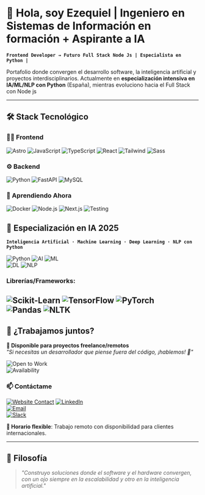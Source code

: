 # 👋 Hola, soy Ezequiel | Ingeniero en Sistemas de Información en formación + Aspirante a IA

**`Frontend Developer → Futuro Full Stack Node Js | Especialista en Python |`**

Portafolio donde convergen el desarrollo software, la inteligencia artificial y proyectos interdisciplinarios. Actualmente en **especialización intensiva en IA/ML/NLP con Python** (España), mientras evoluciono hacia el Full Stack con Node js

---

## 🛠️ Stack Tecnológico

### 👨‍💻 Frontend 
![Astro](https://img.shields.io/badge/Astro-FF5D01?logo=astro&logoColor=white)
![JavaScript](https://img.shields.io/badge/JavaScript-F7DF1E?logo=javascript&logoColor=black)
![TypeScript](https://img.shields.io/badge/TypeScript-3178C6?logo=typescript&logoColor=white)
![React](https://img.shields.io/badge/react-%2320232a.svg?style=for-the-badge&logo=react&logoColor=%2361DAFB)
![Tailwind](https://img.shields.io/badge/Tailwind-06B6D4?logo=tailwind-css&logoColor=white)
![Sass](https://img.shields.io/badge/Sass-CC6699?logo=sass&logoColor=white)

### ⚙️ Backend 
![Python](https://img.shields.io/badge/Python-3776AB?logo=python&logoColor=white)
![FastAPI](https://img.shields.io/badge/FastAPI-009688?logo=fastapi&logoColor=white)
![MySQL](https://img.shields.io/badge/MySQL-4479A1?logo=mysql&logoColor=white)

### 🌱 Aprendiendo Ahora
![Docker](https://img.shields.io/badge/Docker-2496ED?logo=docker&logoColor=white)
![Node.js](https://img.shields.io/badge/Node.js-339933?logo=node.js&logoColor=white)
![Next.js](https://img.shields.io/badge/Next.js-000000?logo=next.js&logoColor=white)
![Testing](https://img.shields.io/badge/Testing-25C2A0?logo=jest&logoColor=white)

## 🤖 Especialización en IA 2025

**`Inteligencia Artificial · Machine Learning · Deep Learning · NLP con Python`**  

![Python](https://img.shields.io/badge/Python-3776AB?logo=python&logoColor=white) 
![AI](https://img.shields.io/badge/Inteligencia_Artificial-FF6F00?logo=ai&logoColor=white) 
![ML](https://img.shields.io/badge/Machine_Learning-8A2BE2?logo=machine-learning&logoColor=white)  
![DL](https://img.shields.io/badge/Deep_Learning-FF6F00?logo=deep-learning&logoColor=white) 
![NLP](https://img.shields.io/badge/NLP-8A2BE2?logo=natural-language-processing&logoColor=white)  

### Librerías/Frameworks:  
![Scikit-Learn](https://img.shields.io/badge/scikit--learn-F7931E?logo=scikit-learn&logoColor=white) 
![TensorFlow](https://img.shields.io/badge/TensorFlow-FF6F00?logo=tensorflow&logoColor=white) 
![PyTorch](https://img.shields.io/badge/PyTorch-EE4C2C?logo=pytorch&logoColor=white)  
![Pandas](https://img.shields.io/badge/Pandas-150458?logo=pandas&logoColor=white) 
![NLTK](https://img.shields.io/badge/NLTK-3776AB?logo=nltk&logoColor=white) 
---

## 💼 ¿Trabajamos juntos?

**🚀 Disponible para proyectos freelance/remotos**  
*"Si necesitas un desarrollador que piense fuera del código, ¡hablemos! 🌟"*

![Open to Work](https://img.shields.io/badge/Open_to_Work-Freelance/Remoto-2ECC71)  
![Availability](https://img.shields.io/badge/Disponibilidad-UTC%2B1_(España)-blueviolet)

### 📫 Contáctame
[![Website Contact](https://img.shields.io/badge/📩_Formulario_de_Contacto-FF7139?logo=google-forms)](https://www.ezequielsuarez-dev.com/#contactos)
[![LinkedIn](https://img.shields.io/badge/Contacto_LinkedIn-0A66C2?logo=linkedin&logoColor=white)](tu-url-linkedin)  
[![Email](https://img.shields.io/badge/Email_Profesional-EA4335?logo=gmail&logoColor=white)](mailto:tu-email@example.com)  
[![Slack](https://img.shields.io/badge/Chat_por_Slack-4A154B?logo=slack&logoColor=white)](tu-enlace-slack)

**📅 Horario flexible**: Trabajo remoto con disponibilidad para clientes internacionales.

---

## 🎯 Filosofía

> *"Construyo soluciones donde el software y el hardware convergen, con un ojo siempre en la escalabilidad y otro en la inteligencia artificial."*
